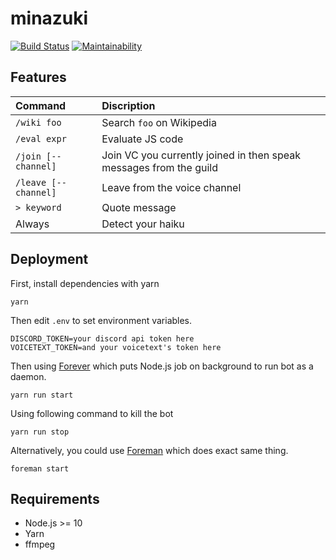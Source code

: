 # minazuki
[![Build Status](https://travis-ci.com/neet/minazuki.svg?branch=master)](https://travis-ci.com/neet/minazuki)
[![Maintainability](https://api.codeclimate.com/v1/badges/1c8141f59838e0b327ac/maintainability)](https://codeclimate.com/github/neet/minazuki/maintainability)

## Features
| Command               | Discription                                      |
| :-------------------- | :----------------------------------------------- |
| `/wiki foo`          | Search `foo` on Wikipedia                        |
| `/eval expr`         | Evaluate JS code                                 |
| `/join [--channel]`  | Join VC you currently joined in then speak messages from the guild |
| `/leave [--channel]` | Leave from the voice channel                         |
| `> keyword`           | Quote message                                    |
| Always               | Detect your haiku                                |

## Deployment
First, install dependencies with yarn
```
yarn
```

Then edit `.env` to set environment variables.
```env
DISCORD_TOKEN=your discord api token here
VOICETEXT_TOKEN=and your voicetext's token here
```

Then using [Forever](https://www.npmjs.com/package/forever) which puts Node.js job on background to run bot as a daemon.
```
yarn run start
```

Using following command to kill the bot
```
yarn run stop
```

Alternatively, you could use [Foreman](http://ddollar.github.io/foreman/) which does exact same thing.
```
foreman start
```

## Requirements
- Node.js >= 10
- Yarn
- ffmpeg
